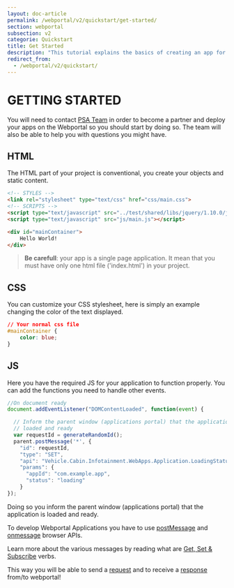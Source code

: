 ```yaml
---
layout: doc-article
permalink: /webportal/v2/quickstart/get-started/
section: webportal
subsection: v2
categorie: Quickstart
title: Get Started
description: "This tutorial explains the basics of creating an app for Webportal v2 and using our API features."
redirect_from:
  - /webportal/v2/quickstart/
---
```


# GETTING STARTED

You will need to contact [PSA Team](mailto:connectedcar@mpsa.com) in order to become a partner and deploy your apps on the Webportal so you should start by doing so.
The team will also be able to help you with questions you might have.

## HTML

The HTML part of your project is conventional, you create your objects and static content.

```html
<!-- STYLES -->
<link rel="stylesheet" type="text/css" href="css/main.css">
<!-- SCRIPTS -->
<script type="text/javascript" src="../test/shared/libs/jquery/1.10.0/jquery.js"></script>
<script type="text/javascript" src="js/main.js"></script>

<div id="mainContainer">
    Hello World!
</div>
```
>**Be carefull**: your app is a single page application. It mean that you must have only one html file ('index.html') in your project.

## CSS

You can customize your CSS stylesheet, here is simply an example changing the color of the text displayed.

```css
// Your normal css file
#mainContainer {
    color: blue;
}
```

## JS

Here you have the required JS for your application to function properly. You can add the functions you need to handle other events.

```javascript
//On document ready
document.addEventListener("DOMContentLoaded", function(event) {

  // Inform the parent window (applications portal) that the application is
  // loaded and ready
  var requestId = generateRandomId();
  parent.postMessage('*', {
    "id": requestId, 
    "type": "SET", 
    "api": "Vehicle.Cabin.Infotainment.WebApps.Application.LoadingStatus", 
    "params": {
      "appId": "com.example.app",
      "status": "loading" 
    }
});
```

Doing so you inform the parent window (applications portal) that the application is loaded and ready.

To develop Webportal Applications you have to use [postMessage](https://developer.mozilla.org/en-US/docs/Web/API/Window/postMessage) and [onmessage](https://developer.mozilla.org/en-US/docs/Web/API/WindowEventHandlers/onmessage) browser APIs.

Learn more about the various messages by reading what are [Get, Set & Subscribe]({{site.baseurl}}/webportal/v2/quickstart/get-set-subscribe/#article) verbs.

This way you will be able to send a [request]({{site.baseurl}}/webportal/v2/quickstart/request/#article) and to receive a [response]({{site.baseurl}}/webportal/v2/quickstart/response/#article) from/to webportal!